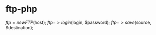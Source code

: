 # ftp-php

$ftp = new FTP($host);
$ftp->login($login, $password);
$ftp->save($source, $destination);
